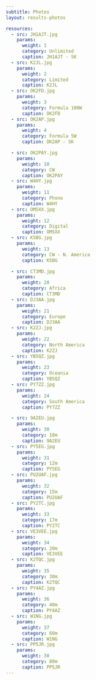 ```yaml
---
subtitle: Photos
layout: results-photos

resources:
  - src: JH1AJT.jpg
    params:
      weight: 1
      category: Unlimited
      caption: JH1AJT - SK
  - src: K2JL.jpg
    params:
      weight: 2
      category: Limited
      caption: K2JL
  - src: OK2FD.jpg
    params:
      weight: 3
      category: Formula 100W
      caption: OK2FD
  - src: OK2AP.jpg
    params:
      weight: 4
      category: Formula 5W
      caption: OK2AP - SK

  - src: OK2PAY.jpg
    params:
      weight: 10
      category: CW
      caption: OK2PAY
  - src: W4HY.jpg
    params:
      weight: 11
      category: Phone
      caption: W4HY
  - src: OM5XX.jpg
    params:
      weight: 12
      category: Digital
      caption: OM5XX
  - src: K5BG.jpg
    params:
      weight: 13
      category: CW - N. America
      caption: K5BG

  - src: CT3MD.jpg
    params:
      weight: 20
      category: Africa
      caption: CT3MD
  - src: DJ3AA.jpg
    params:
      weight: 21
      category: Europe
      caption: DJ3AA
  - src: K2ZJ.jpg
    params:
      weight: 22
      category: North America
      caption: K2ZJ
  - src: YB5QZ.jpg
    params:
      weight: 23
      category: Oceania
      caption: YB5QZ
  - src: PY7ZZ.jpg
    params:
      weight: 24
      category: South America
      caption: PY7ZZ

  - src: 9A2EU.jpg
    params:
      weight: 30
      category: 10m
      caption: 9A2EU
  - src: PY5EG.jpg
    params:
      weight: 31
      category: 12m
      caption: PY5EG
  - src: PU2UAF.jpg
    params:
      weight: 32
      category: 15m
      caption: PU2UAF
  - src: PY2TC.jpg
    params:
      weight: 33
      category: 17m
      caption: PY2TC
  - src: VE3VEE.jpg
    params:
      weight: 34
      category: 20m
      caption: VE3VEE
  - src: K2TQC.jpg
    params:
      weight: 35
      category: 30m
      caption: K2TQC
  - src: PY4AZ.jpg
    params:
      weight: 36
      category: 40m
      caption: PY4AZ
  - src: W1NG.jpg
    params:
      weight: 37
      category: 60m
      caption: W1NG
  - src: PP5JR.jpg
    params:
      weight: 38
      category: 80m
      caption: PP5JR
---
```

